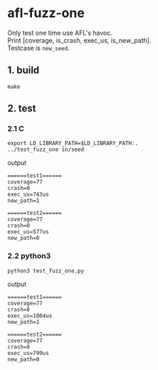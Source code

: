 # afl-fuzz-one
Only test one time use AFL's havoc.  
Print [coverage, is_crash, exec_us, is_new_path].  
Testcase is `new_seed`.  

## 1. build
`make`

## 2. test

### 2.1 C
`export LD_LIBRARY_PATH=$LD_LIBRARY_PATH:.`  
`../test_fuzz_one in/seed`

output
```
======test1======
coverage=77
crash=0
exec_us=743us
new_path=1

======test2======
coverage=77
crash=0
exec_us=577us
new_path=0
```
### 2.2 python3
`python3 test_fuzz_one.py`

output
```
======test1======
coverage=77
crash=0
exec_us=1004us
new_path=1

======test2======
coverage=77
crash=0
exec_us=799us
new_path=0
```
